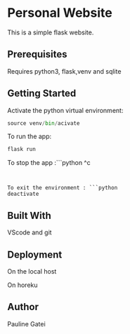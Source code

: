 # **Personal Website**

This is a simple flask website.


## **Prerequisites**

Requires python3, flask,venv and sqlite

## **Getting Started**

Activate the python virtual environment:  
```python
source venv/bin/acivate
```

To run the app:	
```python
flask run
```

To stop the app :```python
 ^c
```


To exit the environment : ```python
deactivate
```




## **Built With**

VScode and git

## **Deployment**

On the local host

On horeku


## **Author**

Pauline Gatei